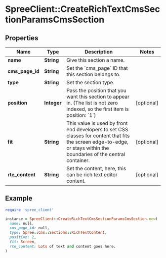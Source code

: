 # SpreeClient::CreateRichTextCmsSectionParamsCmsSection

## Properties

| Name | Type | Description | Notes |
| ---- | ---- | ----------- | ----- |
| **name** | **String** | Give this section a name. |  |
| **cms_page_id** | **String** | Set the &#x60;cms_page&#x60; ID that this section belongs to. |  |
| **type** | **String** | Set the section type. |  |
| **position** | **Integer** | Pass the position that you want this section to appear in. (The list is not zero indexed, so the first item is position: &#x60;1&#x60;) | [optional] |
| **fit** | **String** | This value is used by front end developers to set CSS classes for content that fits the screen edge-to-edge, or stays within the boundaries of the central container. | [optional] |
| **rte_content** | **String** | Set the content, here, this can be rich text editor content. | [optional] |

## Example

```ruby
require 'spree_client'

instance = SpreeClient::CreateRichTextCmsSectionParamsCmsSection.new(
  name: null,
  cms_page_id: null,
  type: Spree::Cms::Sections::RichTextContent,
  position: 2,
  fit: Screen,
  rte_content: Lots of text and content goes here.
)
```

